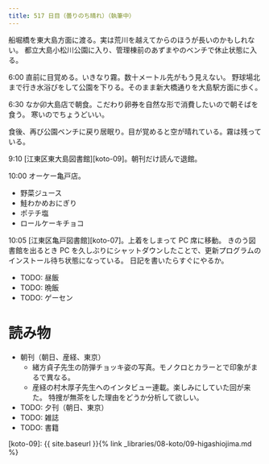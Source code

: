 ```yaml
---
title: 517 日目（曇りのち晴れ）（執筆中）
---
```


船堀橋を東大島方面に渡る。実は荒川を越えてからのほうが長いのかもしれない。
都立大島小松川公園に入り、管理棟前のあずまやのベンチで休止状態に入る。

6:00 直前に目覚める。いきなり霧。数十メートル先がもう見えない。
野球場北まで行き水浴びをして公園を下りる。そのまま新大橋通りを大島駅方面に歩く。

6:30 なか卯大島店で朝食。こだわり卵券を自然な形で消費したいので朝そばを食う。
寒いのでちょうどいい。

食後、再び公園ベンチに戻り居眠り。目が覚めると空が晴れている。霧は残っている。

9:10 [江東区東大島図書館][koto-09]。朝刊だけ読んで退館。

10:00 オーケー亀戸店。
* 野菜ジュース
* 鮭わかめおにぎり
* ポテチ塩
* ロールケーキチョコ

10:05 [江東区亀戸図書館][koto-07]。上着をしまって PC 席に移動。
きのう図書館を出るとき PC を久しぶりにシャットダウンしたことで、更新プログラムのインストール待ち状態になっている。
日記を書いたらすぐにやるか。

* TODO: 昼飯
* TODO: 晩飯
* TODO: ゲーセン

# 読み物

* 朝刊（朝日、産経、東京）
  * 緒方貞子先生の防弾チョッキ姿の写真。モノクロとカラーとで印象がまるで異なる。
  * 産経の村木厚子先生へのインタビュー連載。楽しみにしていた回が来た。
    特捜が無茶をした理由をどうか分析して欲しい。
* TODO: 夕刊（朝日、東京）
* TODO: 雑誌
* TODO: 書籍

[koto-09]: {{ site.baseurl }}{% link _libraries/08-koto/09-higashiojima.md %}
